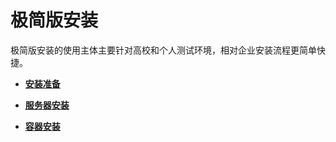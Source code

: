 # 极简版安装<a name="ZH-CN_TOPIC_0000001091808516"></a>

极简版安装的使用主体主要针对高校和个人测试环境，相对企业安装流程更简单快捷。

-   **[安装准备](安装准备.md)**  

-   **[服务器安装](服务器安装.md)**  

-   **[容器安装](容器安装.md)**  